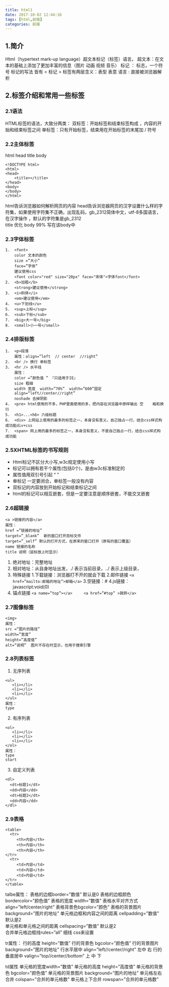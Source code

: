 ```yaml
---
title: html1
date: 2017-10-02 12:44:16
tags: [html,前端]
categories: 前端
---
```


##	1.简介
Html（hypertext mark-up language）超文本标记（标签）语言。
超文本：在文本的基础上添加了更加丰富的信息（图片 动画 视频 音乐）
标记 ： 标志，一个符号
标记的写法 皆有 < 标记  >
标签有两层含义：表型 表意 <b></b>
语言 : 直接被浏览器解析 

##	2.标签介绍和常用一些标签
###	2.1语法
HTML标签的语法，大致分两类：
双标签：开始标签和结束标签构成 ，内容的开始和结束标签之间 
单标签：只有开始标签，结束用在开始标签的末尾加  / 符号
###	2.2主体标签
html head title body 
```
<!DOCTYPE html>
<html>
<head>
	<title></title>
</head>
<body>
</body>
</html>
```
html告诉浏览器如何解析网页的内容
head告诉浏览器网页的汉字设置什么样的字符集，如果使用字符集不正确，出现乱码，gb_2312简体中文，utf-8多国语言，在汉字操作 ，默认的字符集是gb_2312  
title  优化
body 99% 写在该body中

###	2.3字体标签
```
1.	<font>
	color 文本的颜色
	size =”大小”
	face=”字体”
	建议使用css
	<font color="red" size="20px" face="宋体">字体font</font>
2.	<b>加粗</b>
	<strong>建议使用</strong>
3.	<i>斜体</i>
	<em>建议使用</em>
4.	<u>下划线</u>				
5.	<sup>上标</sup>		
6.	<sub>下标</sub>			
7.	<big>大一号</big>			
8.	<small>小一号</small>		
```

###	2.4排版标签
```
1.	<p>段落 
	属性：align=”left  // center  //right”  
2.	<br /> 换行 单标签  
3.	<hr /> 水平线 
	属性：
	color =”颜色值 ” 『只适用于IE』
	size 粗细
	width 宽度  width=”70%”  width=”600”固定 
	align=“left//center//right”
	noshade 去掉阴影
4.	<pre> html使用的不多，PHP里面使用的多，把内容在浏览器中原样输出 空	格和换行
5.	<h1>...<h6> 六级标题
6.	<div> 上网站上使用的最多的标签之一，本身没有意义，自己独占一行，结合css样式构成功能div+css
7.	<span> 网上用的最多的标签之一，本身没有意义，不是自己独占一行，结合css样式构成功能
```

###	2.5XHTML标签的书写规则
+	Html标记不区分大小写,w3c规定使用小写 
+	标记可以拥有若干个属性(包括0个)，是由w3c标准制定的
+	属性值用双引号引起 “ ” 
+	单标记 一定要闭合，单标签一般没有内容 <br />
+	双标记的内容放到开始标记和结束标记之间 
+	html的标记可以相互嵌套，但是一定要注意是顺序嵌套，不能交叉嵌套

###	2.6超链接
```
<a >链接的内容</a>
属性：
href =”链接的地址”
target=”_blank”  新的窗口打开目标文件
target=”_self” 默认的打开方式，在原来的窗口打开（原有的窗口覆盖）
name 链接的名称
title 说明（鼠标放上时显示）
```
1.	绝对地址：完整地址
2.	相对地址：从自身地址出发，./ 表示当前目录，../ 表示上级目录，
3.	特殊链接
	1.下载链接：浏览器打不开的就会下载
	2.邮件链接	`<a href=”mailto:邮箱的地址”>邮箱</a>`
	3.空链接：#
	4.js链接：javascript:void(0)
4.	锚点链接	`<a name=”top”></a>  	<a href=”#top” >跳转</a>`

###	2.7图像标签
```
<img>
属性：
src =“图片的路径”
width=”宽度”
height=”高度值”
alt=“说明”  图片不存在时显示，也用于搜索引擎
```

###	2.8列表标签
1.	无序列表
```
<ul>
   <li></li>
   <li></li>
   <li></li>
</ul>
属性：
type
```
2.	有序列表
```
<ol>
   <li></li>
   <li></li>
   <li></li>
</ol>
属性：
type
start
```
3.	自定义列表
```
<dl>
  <dt>标题1</dt>
  <dd>内容</dd>
  <dt>标题2</dt>
  <dd>内容</dd>
</dl>
```
###	2.9表格
```
<table>
  <tr>
     <th>内容</th>
     <th>内容</th>
     <th>内容</th>
</tr>
  <tr>
     <td>内容</td>
     <td>内容</td>
     <td>内容</td>
</tr>
</table>

```
talbe属性：
表格的边框border=”数值”  默认是0
表格的边框颜色 bordercolor=”颜色值”
表格的宽度 width=”数值”
表格水平对齐方式 align=”left/center/right”
表格背景色bgcolor=”颜色”
表格的背景图片  background=”图片的地址”
单元格边框和内容之间的距离  cellpadding=”数值” 默认是2  
单元格和单元格之间的距离 cellspacing=”数值” 默认是2  
合并单元格边框线rules=”all” 细线  css来设置

tr属性：
行的高度  height=”数值” 
行的背景色 bgcolor=”颜色值”
行的背景图片 background=”图片的地址”
行水平居中 align=”left//center//right”  左中 右
行的垂直居中 valign=”top//center//bottom” 上  中  下 

td属性
单元格的宽度width=”数值”
单元格的高度 height=”高度值”
单元格的背景色 bgcolor=”颜色值”
单元格的背景图片 background=”图片的地址”
单元格左右合并 colspan=”合并的单元格数”
单元格上下合并 rowspan=”合并的单元格数”